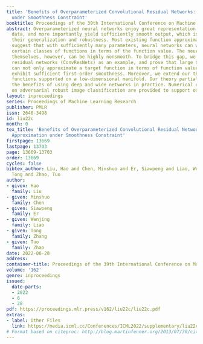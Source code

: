 ```yaml
---
title: 'Benefits of Overparameterized Convolutional Residual Networks: Function Approximation
  under Smoothness Constraint'
booktitle: Proceedings of the 39th International Conference on Machine Learning
abstract: Overparameterized neural networks enjoy great representation power on complex
  data, and more importantly yield sufficiently smooth output, which is crucial to
  their generalization and robustness. Most existing function approximation theories
  suggest that with sufficiently many parameters, neural networks can well approximate
  certain classes of functions in terms of the function value. The neural network
  themselves, however, can be highly nonsmooth. To bridge this gap, we take convolutional
  residual networks (ConvResNets) as an example, and prove that large ConvResNets
  can not only approximate a target function in terms of function value, but also
  exhibit sufficient first-order smoothness. Moreover, we extend our theory to approximating
  functions supported on a low-dimensional manifold. Our theory partially justifies
  the benefits of using deep and wide networks in practice. Numerical experiments
  on adversarial robust image classification are provided to support our theory.
layout: inproceedings
series: Proceedings of Machine Learning Research
publisher: PMLR
issn: 2640-3498
id: liu22c
month: 0
tex_title: 'Benefits of Overparameterized Convolutional Residual Networks: Function
  Approximation under Smoothness Constraint'
firstpage: 13669
lastpage: 13703
page: 13669-13703
order: 13669
cycles: false
bibtex_author: Liu, Hao and Chen, Minshuo and Er, Siawpeng and Liao, Wenjing and Zhang,
  Tong and Zhao, Tuo
author:
- given: Hao
  family: Liu
- given: Minshuo
  family: Chen
- given: Siawpeng
  family: Er
- given: Wenjing
  family: Liao
- given: Tong
  family: Zhang
- given: Tuo
  family: Zhao
date: 2022-06-28
address:
container-title: Proceedings of the 39th International Conference on Machine Learning
volume: '162'
genre: inproceedings
issued:
  date-parts:
  - 2022
  - 6
  - 28
pdf: https://proceedings.mlr.press/v162/liu22c/liu22c.pdf
extras:
- label: Other Files
  link: https://media.icml.cc/Conferences/ICML2022/supplementary/liu22c-supp.zip
# Format based on citeproc: http://blog.martinfenner.org/2013/07/30/citeproc-yaml-for-bibliographies/
---
```

